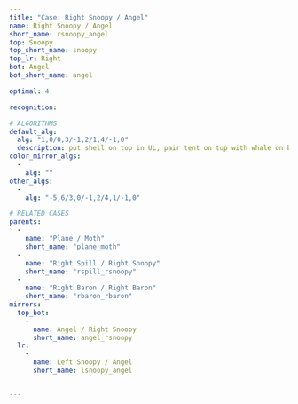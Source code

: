```yaml
---
title: "Case: Right Snoopy / Angel"
name: Right Snoopy / Angel
short_name: rsnoopy_angel
top: Snoopy
top_short_name: snoopy
top_lr: Right
bot: Angel
bot_short_name: angel

optimal: 4

recognition:

# ALGORITHMS
default_alg:
  alg: "1,0/0,3/-1,2/1,4/-1,0"
  description: put shell on top in UL, pair tent on top with whale on bottom to form good plane/moth
color_mirror_algs:
  -
    alg: ""
other_algs:
  -
    alg: "-5,6/3,0/-1,2/4,1/-1,0"

# RELATED CASES
parents:
  -
    name: "Plane / Moth"
    short_name: "plane_moth"
  -
    name: "Right Spill / Right Snoopy"
    short_name: "rspill_rsnoopy"
  -
    name: "Right Baron / Right Baron"
    short_name: "rbaron_rbaron"
mirrors:
  top_bot:
    -
      name: Angel / Right Snoopy
      short_name: angel_rsnoopy
  lr:
    -
      name: Left Snoopy / Angel
      short_name: lsnoopy_angel


---
```



